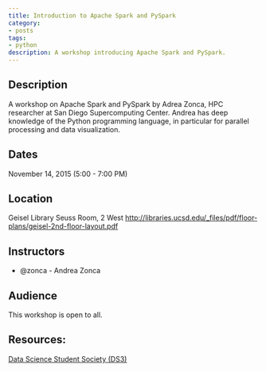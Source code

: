 ```yaml
---
title: Introduction to Apache Spark and PySpark
category:
- posts
tags:
- python
description: A workshop introducing Apache Spark and PySpark.
---
```

## Description

A workshop on Apache Spark and PySpark by Adrea Zonca, HPC researcher at San Diego Supercomputing Center.  Andrea has deep knowledge of the Python programming language, in particular for parallel processing and data visualization.

## Dates
November 14, 2015 (5:00 - 7:00 PM)

## Location
Geisel Library Seuss Room, 2 West http://libraries.ucsd.edu/_files/pdf/floor-plans/geisel-2nd-floor-layout.pdf

## Instructors
* @zonca - Andrea Zonca

## Audience

This workshop is open to all.

## Resources: 
[Data Science Student Society (DS3)](https://ds3.io)
